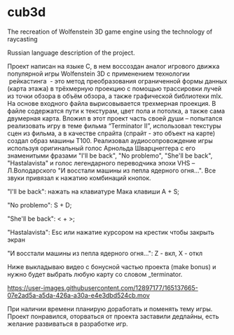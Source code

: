 # cub3d
The recreation of Wolfenstein 3D game engine using the technology of raycasting

Russian language description of the project.

Проект написан на языке С, в нем воссоздан аналог игрового движка популярной игры Wolfenstein 3D с применением технологии  рейкастинга  - это метод преобразования ограниченной формы данных (карта этажа) в трёхмерную проекцию с помощью трассировки лучей из точки обзора в объём обзора, а также графической библиотеки mlx. На основе входного файла вырисовывается трехмерная проекция. В файле содержатся пути к текстурам, цвет пола и потолка, а также сама двумерная карта.
Вложил в этот проект часть своей души – попытался реализовать игру в теме фильма “Terminator II”, использовал текстуры сцен из фильма, а в качестве спрайта (спрайт - это объект на карте) создал образ машины Т100. Реализовал аудиосопровождение игры используя оригинальный голос Арнольда Шварцнеггера c его знаменитыми фразами "I'll be back", "No problemo", "She'll be back", "Hastalavista" и голос легендарного переводчика эпохи VHS – Л.Володарского "И восстали машины из пепла ядерного огня...". Все звуки привязал к нажатию комбинаций кнопок.


"I'll be back":   нажать на клавиатуре Мака клавиши A + S;

"No problemo":    S + D; 

"She'll be back": < + >;

"Hastalavista":   Esc или нажатие курсором на крестик чтобы закрыть экран

"И восстали машины из пепла ядерного огня...": Z - вкл, X - откл


Ниже выкладываю видео с бонусной частью проекта (make bonus)  и нужно будет выбрать любую карту со словом _terminator.

https://user-images.githubusercontent.com/12897177/165137665-07e2ad5a-a5da-426a-a30a-e4e3dbd524cb.mov


При наличии времени планирую доработать и поменять тему игры. Проект понравился, оторваться от проекта заставили дедлайны, есть желание развиваться в разработке игр. 
